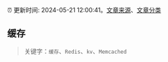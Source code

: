 :alarm_clock: 更新时间: 2024-05-21 12:00:41。[文章来源](/README.md)、[文章分类](/TAGS.md)

## 缓存


> 关键字：`缓存`、`Redis`、`kv`、`Memcached`



